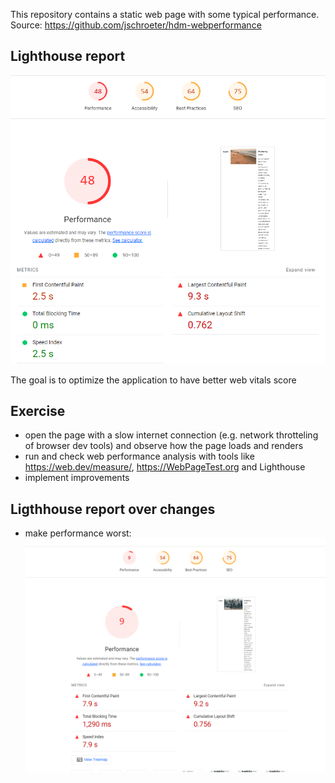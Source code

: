 This repository contains a static web page with some typical performance. Source: https://github.com/jschroeter/hdm-webperformance

## Lighthouse report

![lighthouse report](image.png)

The goal is to optimize the application to have better web vitals score

## Exercise

- open the page with a slow internet connection (e.g. network throtteling of browser dev tools) and observe how the page loads and renders
- run and check web performance analysis with tools like https://web.dev/measure/, https://WebPageTest.org and Lighthouse
- implement improvements

## Ligthhouse report over changes

- make performance worst:
  ![score 9](image-1.png)
